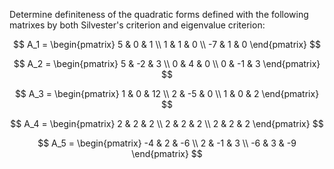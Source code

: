 Determine definiteness of the quadratic forms defined with the following matrixes by both Silvester's criterion and eigenvalue criterion:

$$
A_1 =
\begin{pmatrix}
5 & 0 & 1 \\
1 & 1 & 0 \\
-7 & 1 & 0
\end{pmatrix}
$$

$$
A_2 =
\begin{pmatrix}
5 & -2 & 3 \\
0 & 4 & 0 \\
0 & -1 & 3
\end{pmatrix}
$$

$$
A_3 =
\begin{pmatrix}
1 & 0 & 12 \\
2 & -5 & 0 \\
1 & 0 & 2
\end{pmatrix}
$$

$$
A_4 =
\begin{pmatrix}
2 & 2 & 2 \\
2 & 2 & 2 \\
2 & 2 & 2
\end{pmatrix}
$$

$$
A_5 =
\begin{pmatrix}
-4 & 2 & -6 \\
2 & -1 & 3 \\
-6 & 3 & -9
\end{pmatrix}
$$
